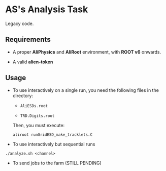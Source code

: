 AS's Analysis Task
==================

Legacy code.

## Requirements

* A proper **AliPhysics** and **AliRoot** environment, with **ROOT v6** onwards.

* A valid **alien-token**

## Usage

* To use interactively on a single run, you need the following files in the directory:

  * `AliESDs.root`

  * `TRD.Digits.root`

  Then, you must execute:

  ```
  aliroot runGridESD_make_tracklets.C
  ```

* To use interactively but sequential runs

```
./analyze.sh <channel>
```

* To send jobs to the farm (STILL PENDING)

